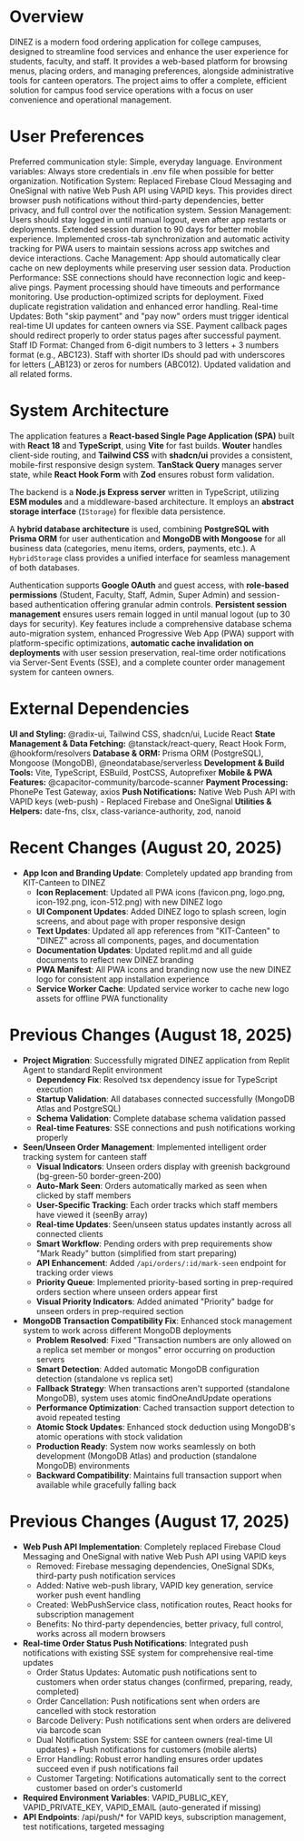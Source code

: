 # Overview
DINEZ is a modern food ordering application for college campuses, designed to streamline food services and enhance the user experience for students, faculty, and staff. It provides a web-based platform for browsing menus, placing orders, and managing preferences, alongside administrative tools for canteen operators. The project aims to offer a complete, efficient solution for campus food service operations with a focus on user convenience and operational management.

# User Preferences
Preferred communication style: Simple, everyday language.
Environment variables: Always store credentials in .env file when possible for better organization.
Notification System: Replaced Firebase Cloud Messaging and OneSignal with native Web Push API using VAPID keys. This provides direct browser push notifications without third-party dependencies, better privacy, and full control over the notification system.
Session Management: Users should stay logged in until manual logout, even after app restarts or deployments. Extended session duration to 90 days for better mobile experience. Implemented cross-tab synchronization and automatic activity tracking for PWA users to maintain sessions across app switches and device interactions.
Cache Management: App should automatically clear cache on new deployments while preserving user session data.
Production Performance: SSE connections should have reconnection logic and keep-alive pings. Payment processing should have timeouts and performance monitoring. Use production-optimized scripts for deployment. Fixed duplicate registration validation and enhanced error handling.
Real-time Updates: Both "skip payment" and "pay now" orders must trigger identical real-time UI updates for canteen owners via SSE. Payment callback pages should redirect properly to order status pages after successful payment.
Staff ID Format: Changed from 6-digit numbers to 3 letters + 3 numbers format (e.g., ABC123). Staff with shorter IDs should pad with underscores for letters (_AB123) or zeros for numbers (ABC012). Updated validation and all related forms.

# System Architecture
The application features a **React-based Single Page Application (SPA)** built with **React 18** and **TypeScript**, using **Vite** for fast builds. **Wouter** handles client-side routing, and **Tailwind CSS** with **shadcn/ui** provides a consistent, mobile-first responsive design system. **TanStack Query** manages server state, while **React Hook Form** with **Zod** ensures robust form validation.

The backend is a **Node.js Express server** written in TypeScript, utilizing **ESM modules** and a middleware-based architecture. It employs an **abstract storage interface** (`IStorage`) for flexible data persistence.

A **hybrid database architecture** is used, combining **PostgreSQL with Prisma ORM** for user authentication and **MongoDB with Mongoose** for all business data (categories, menu items, orders, payments, etc.). A `HybridStorage` class provides a unified interface for seamless management of both databases.

Authentication supports **Google OAuth** and guest access, with **role-based permissions** (Student, Faculty, Staff, Admin, Super Admin) and session-based authentication offering granular admin controls. **Persistent session management** ensures users remain logged in until manual logout (up to 30 days for security). Key features include a comprehensive database schema auto-migration system, enhanced Progressive Web App (PWA) support with platform-specific optimizations, **automatic cache invalidation on deployments** with user session preservation, real-time order notifications via Server-Sent Events (SSE), and a complete counter order management system for canteen owners.

# External Dependencies
**UI and Styling:** @radix-ui, Tailwind CSS, shadcn/ui, Lucide React
**State Management & Data Fetching:** @tanstack/react-query, React Hook Form, @hookform/resolvers
**Database & ORM:** Prisma ORM (PostgreSQL), Mongoose (MongoDB), @neondatabase/serverless
**Development & Build Tools:** Vite, TypeScript, ESBuild, PostCSS, Autoprefixer
**Mobile & PWA Features:** @capacitor-community/barcode-scanner
**Payment Processing:** PhonePe Test Gateway, axios
**Push Notifications:** Native Web Push API with VAPID keys (web-push) - Replaced Firebase and OneSignal
**Utilities & Helpers:** date-fns, clsx, class-variance-authority, zod, nanoid

# Recent Changes (August 20, 2025)
- **App Icon and Branding Update**: Completely updated app branding from KIT-Canteen to DINEZ
  - **Icon Replacement**: Updated all PWA icons (favicon.png, logo.png, icon-192.png, icon-512.png) with new DINEZ logo
  - **UI Component Updates**: Added DINEZ logo to splash screen, login screens, and about page with proper responsive design
  - **Text Updates**: Updated all app references from "KIT-Canteen" to "DINEZ" across all components, pages, and documentation
  - **Documentation Updates**: Updated replit.md and all guide documents to reflect new DINEZ branding
  - **PWA Manifest**: All PWA icons and branding now use the new DINEZ logo for consistent app installation experience
  - **Service Worker Cache**: Updated service worker to cache new logo assets for offline PWA functionality

# Previous Changes (August 18, 2025)
- **Project Migration**: Successfully migrated DINEZ application from Replit Agent to standard Replit environment
  - **Dependency Fix**: Resolved tsx dependency issue for TypeScript execution
  - **Startup Validation**: All databases connected successfully (MongoDB Atlas and PostgreSQL)
  - **Schema Validation**: Complete database schema validation passed
  - **Real-time Features**: SSE connections and push notifications working properly
- **Seen/Unseen Order Management**: Implemented intelligent order tracking system for canteen staff
  - **Visual Indicators**: Unseen orders display with greenish background (bg-green-50 border-green-200)
  - **Auto-Mark Seen**: Orders automatically marked as seen when clicked by staff members
  - **User-Specific Tracking**: Each order tracks which staff members have viewed it (seenBy array)
  - **Real-time Updates**: Seen/unseen status updates instantly across all connected clients
  - **Smart Workflow**: Pending orders with prep requirements show "Mark Ready" button (simplified from start preparing)
  - **API Enhancement**: Added `/api/orders/:id/mark-seen` endpoint for tracking order views
  - **Priority Queue**: Implemented priority-based sorting in prep-required orders section where unseen orders appear first
  - **Visual Priority Indicators**: Added animated "Priority" badge for unseen orders in prep-required section
- **MongoDB Transaction Compatibility Fix**: Enhanced stock management system to work across different MongoDB deployments
  - **Problem Resolved**: Fixed "Transaction numbers are only allowed on a replica set member or mongos" error occurring on production servers
  - **Smart Detection**: Added automatic MongoDB configuration detection (standalone vs replica set)
  - **Fallback Strategy**: When transactions aren't supported (standalone MongoDB), system uses atomic findOneAndUpdate operations
  - **Performance Optimization**: Cached transaction support detection to avoid repeated testing
  - **Atomic Stock Updates**: Enhanced stock deduction using MongoDB's atomic operations with stock validation
  - **Production Ready**: System now works seamlessly on both development (MongoDB Atlas) and production (standalone MongoDB) environments
  - **Backward Compatibility**: Maintains full transaction support when available while gracefully falling back

# Previous Changes (August 17, 2025)
- **Web Push API Implementation**: Completely replaced Firebase Cloud Messaging and OneSignal with native Web Push API using VAPID keys
  - Removed: Firebase messaging dependencies, OneSignal SDKs, third-party push notification services
  - Added: Native web-push library, VAPID key generation, service worker push event handling
  - Created: WebPushService class, notification routes, React hooks for subscription management
  - Benefits: No third-party dependencies, better privacy, full control, works across all modern browsers
- **Real-time Order Status Push Notifications**: Integrated push notifications with existing SSE system for comprehensive real-time updates
  - Order Status Updates: Automatic push notifications sent to customers when order status changes (confirmed, preparing, ready, completed)
  - Order Cancellation: Push notifications sent when orders are cancelled with stock restoration
  - Barcode Delivery: Push notifications sent when orders are delivered via barcode scan
  - Dual Notification System: SSE for canteen owners (real-time UI updates) + Push notifications for customers (mobile alerts)
  - Error Handling: Robust error handling ensures order updates succeed even if push notifications fail
  - Customer Targeting: Notifications automatically sent to the correct customer based on order's customerId
- **Required Environment Variables**: VAPID_PUBLIC_KEY, VAPID_PRIVATE_KEY, VAPID_EMAIL (auto-generated if missing)
- **API Endpoints**: /api/push/* for VAPID keys, subscription management, test notifications, targeted messaging
